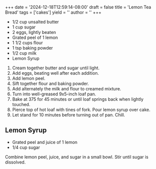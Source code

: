 +++
date = '2024-12-18T12:59:14-08:00'
draft = false
title = 'Lemon Tea Bread'
tags = ['cakes']
yield = ''
author = ''
+++

* 1/2 cup unsalted butter
* 1 cup sugar
* 2 eggs, lightly beaten
* Grated peel of 1 lemon
* 1 1/2 cups flour
* 1 tsp baking powder
* 1/2 cup milk
* Lemon Syrup

1. Cream together butter and sugar until light.
2. Add eggs, beating well after each addition.
3. Add lemon peel.
4. Sift together flour and baking powder.
5. Add alternately the milk and flour to creamed mixture.
5. Turn into well-greased 9x5-inch loaf pan.
6. Bake at 375 for 45 minutes  or until loaf springs back when lightly touched.
7. Pierce top of hot loaf with tines of fork. Pour lemon syrup over cake.
8. Let stand for 10 minutes before turning out of pan. Chill.

## Lemon Syrup
* Grated peel and juice of 1 lemon
* 1/4 cup sugar

Combine lemon peel, juice, and sugar in a small bowl. Stir until sugar is dissolved.
